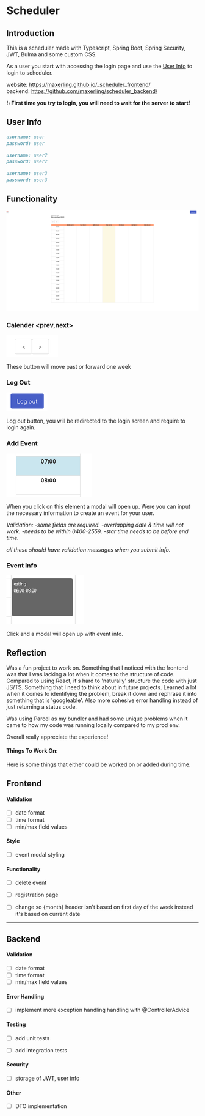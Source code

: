 # Scheduler

## Introduction

This is a scheduler made with Typescript, Spring Boot, Spring Security, JWT, Bulma and some custom CSS.

As a user you start with accessing the login page and use the [User Info](#user-info) to login to scheduler.

website: https://maxerling.github.io/_scheduler_frontend/ <br/> backend: https://github.com/maxerling/scheduler_backend/

__!: First time you try to login, you will need to wait for the server to start!__

## User Info

```md
username: user
password: user
```

```md
username: user2
password: user2
```

```md
username: user3
password: user3
```

## Functionality

![image-20211202213209555](./assets/images/site)

### Calender <prev,next>

![image-20211202213332619](assets/images/prev-next-buttons)

These button will move  past or forward one week


### Log Out

![image-20211202213423141](assets/images/logut-button)

Log out button, you will be redirected to the login screen  and require to login again.

### Add Event

![image-20211202213454538](./assets/images/time-table)

When you click on this element a modal will open up. Were you can input the necessary information to create an event for your user.

*Validation: 
-some fields are required.
-overlapping date & time will not work.
-needs to be within 0400-2559.
-star time needs to be before end time.*

*all these should have validation messages when you submit info.*

### Event Info

![image-20211202213559000](./assets/images/event)

Click and a modal will open up with event info.




## Reflection

Was a fun project to work on. Something that I noticed with the frontend was that I was lacking a lot when it comes to the structure of code. Compared  to using React, it's hard to 'naturally' structure the code with just JS/TS. Something that I need to think about in future projects. Learned a lot when it comes to identifying the problem, break it down and rephrase it into something that is 'googleable'. Also more cohesive error handling instead of just returning a status code.

Was using Parcel as my bundler and had some unique problems when it came to how my code was running locally compared to  my prod env.

Overall really appreciate the experience!

#### Things To Work On: 

Here is some things that either could be worked on or added during time.

## Frontend

#### Validation

- [ ] date format
- [ ] time format
- [ ] min/max field values

#### Style

- [ ] event modal styling

#### Functionality

- [ ] delete event

- [ ] registration page

- [ ] change so {month} header isn't based on first day of the week instead it's based on current date

  


------------------

## Backend

#### Validation

- [ ] date format
- [ ] time format
- [ ] min/max field values

#### Error Handling

- [ ] implement more exception handling handling with @ControllerAdvice

#### Testing

- [ ] add unit tests
- [ ] add integration tests


#### Security

- [ ] storage of JWT, user info

#### Other

- [ ] DTO implementation
